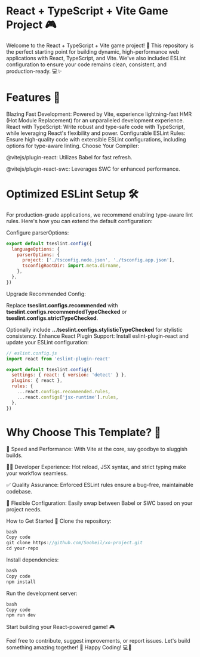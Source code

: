 # React + TypeScript + Vite Game Project 🎮

Welcome to the React + TypeScript + Vite game project! 🚀 This repository is the perfect starting point for building dynamic, high-performance web applications with React, TypeScript, and Vite. We've also included ESLint configuration to ensure your code remains clean, consistent, and production-ready. 💻✨

# Features 🌟
Blazing Fast Development: Powered by Vite, experience lightning-fast HMR (Hot Module Replacement) for an unparalleled development experience.
React with TypeScript: Write robust and type-safe code with TypeScript, while leveraging React's flexibility and power.
Configurable ESLint Rules: Ensure high-quality code with extensible ESLint configurations, including options for type-aware linting.
Choose Your Compiler:

@vitejs/plugin-react: Utilizes Babel for fast refresh.

@vitejs/plugin-react-swc: Leverages SWC for enhanced performance.

# Optimized ESLint Setup 🛠️
For production-grade applications, we recommend enabling type-aware lint rules. Here's how you can extend the default configuration:

Configure parserOptions:

```javascript
export default tseslint.config({
  languageOptions: {
    parserOptions: {
      project: ['./tsconfig.node.json', './tsconfig.app.json'],
      tsconfigRootDir: import.meta.dirname,
    },
  },
})
```
Upgrade Recommended Config:

Replace **tseslint.configs.recommended** with **tseslint.configs.recommendedTypeChecked** or **tseslint.configs.strictTypeChecked**.

Optionally include **...tseslint.configs.stylisticTypeChecked** for stylistic consistency.
Enhance React Plugin Support: Install eslint-plugin-react and update your ESLint configuration:

```javascript
// eslint.config.js
import react from 'eslint-plugin-react'

export default tseslint.config({
  settings: { react: { version: 'detect' } },
  plugins: { react },
  rules: {
    ...react.configs.recommended.rules,
    ...react.configs['jsx-runtime'].rules,
  },
})
```
# Why Choose This Template? 🤔
🚀 Speed and Performance: With Vite at the core, say goodbye to sluggish builds.

🧑‍💻 Developer Experience: Hot reload, JSX syntax, and strict typing make your workflow seamless.

✅ Quality Assurance: Enforced ESLint rules ensure a bug-free, maintainable codebase.

🔧 Flexible Configuration: Easily swap between Babel or SWC based on your project needs.

How to Get Started 🏁
Clone the repository:
```javascript
bash
Copy code
git clone https://github.com/Sooheil/xo-project.git
cd your-repo
```

Install dependencies:
```javascript
bash
Copy code
npm install
```

Run the development server:
```javascript
bash
Copy code
npm run dev
```

Start building your React-powered game! 🎮

Feel free to contribute, suggest improvements, or report issues. Let's build something amazing together! 🌟
Happy Coding! 💻🎉

